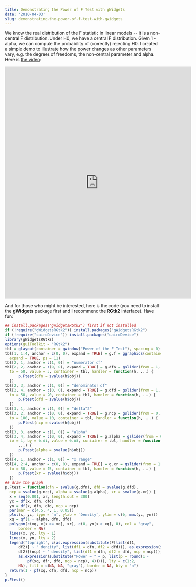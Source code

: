 ```yaml
---
title: Demonstrating the Power of F Test with gWidgets
date: '2010-04-03'
slug: demonstrating-the-power-of-f-test-with-gwidgets
---
```


We know the real distribution of the F statistic in linear models -- it is a non-central F distribution. Under H0, we have a central F distribution. Given 1 - alpha, we can compute the probability of (correctly) rejecting H0. I created a simple demo to illustrate how the power changes as other parameters vary, e.g. the degrees of freedoms, the non-central parameter and alpha. Here is [the video](http://vimeo.com/10647395):

<iframe src="https://player.vimeo.com/video/10647395" width="600" height="749" frameborder="0" webkitAllowFullScreen mozallowfullscreen allowFullScreen></iframe>

And for those who might be interested, here is the code (you need to install the **gWidgets** package first and I recommend the **RGtk2** interface). Have fun:

```r 
## install.packages('gWidgetsRGtk2') first if not installed
if (!require("gWidgetsRGtk2")) install.packages("gWidgetsRGtk2")
if (!require("cairoDevice")) install.packages("cairoDevice")
library(gWidgetsRGtk2)
options(guiToolkit = "RGtk2")
tbl = glayout(container = gwindow("Power of the F Test"), spacing = 0)
tbl[1, 1:4, anchor = c(0, 0), expand = TRUE] = g.f = ggraphics(container = tbl,
  expand = TRUE, ps = 11)
tbl[2, 1, anchor = c(1, 0)] = "numerator df"
tbl[2, 2, anchor = c(0, 0), expand = TRUE] = g.dfn = gslider(from = 1,
  to = 50, value = 3, container = tbl, handler = function(h, ...) {
      p.Ftest(dfn = svalue(h$obj))
  })
tbl[2, 3, anchor = c(1, 0)] = "denominator df"
tbl[2, 4, anchor = c(0, 0), expand = TRUE] = g.dfd = gslider(from = 1,
  to = 50, value = 20, container = tbl, handler = function(h, ...) {
      p.Ftest(dfd = svalue(h$obj))
  })
tbl[3, 1, anchor = c(1, 0)] = "delta^2"
tbl[3, 2, anchor = c(0, 0), expand = TRUE] = g.ncp = gslider(from = 0,
  to = 100, value = 10, container = tbl, handler = function(h, ...) {
      p.Ftest(ncp = svalue(h$obj))
  })
tbl[3, 3, anchor = c(1, 0)] = "alpha"
tbl[3, 4, anchor = c(0, 0), expand = TRUE] = g.alpha = gslider(from = 0,
  to = 1, by = 0.01, value = 0.05, container = tbl, handler = function(h,
      ...) {
      p.Ftest(alpha = svalue(h$obj))
  })
tbl[4, 1, anchor = c(1, 0)] = "x range"
tbl[4, 2:4, anchor = c(0, 0), expand = TRUE] = g.xr = gslider(from = 1,
  to = 50, value = 15, container = tbl, handler = function(h, ...) {
      p.Ftest(xr = svalue(h$obj))
  })
## draw the graph
p.Ftest = function(dfn = svalue(g.dfn), dfd = svalue(g.dfd),
  ncp = svalue(g.ncp), alpha = svalue(g.alpha), xr = svalue(g.xr)) {
  x = seq(0.001, xr, length.out = 300)
  yc = df(x, dfn, dfd)
  yn = df(x, dfn, dfd, ncp = ncp)
  par(mar = c(4.5, 4, 1, 0.05))
  plot(x, yc, type = "n", ylab = "Density", ylim = c(0, max(yc, yn)))
  xq = qf(1 - alpha, dfn, dfd)
  polygon(c(xq, x[x >= xq], xr), c(0, yn[x > xq], 0), col = "gray",
      border = NA)
  lines(x, yc, lty = 1)
  lines(x, yn, lty = 2)
  legend("topright", c(as.expression(substitute(F[list(df1,
      df2)] ~ " density", list(df1 = dfn, df2 = dfd))), as.expression(substitute(F[list(df1,
      df2)](ncp) ~ " density", list(df1 = dfn, df2 = dfd, ncp = ncp))),
      as.expression(substitute("Power = " ~ p, list(p = round(1 -
          pf(xq, dfn, dfd, ncp = ncp), 4))))), lty = c(1:2,
      NA), fill = c(NA, NA, "gray"), border = NA, bty = "n")
  return(1 - pf(xq, dfn, dfd, ncp = ncp))
}
p.Ftest()
```
